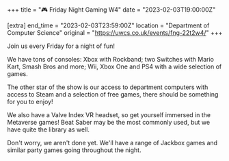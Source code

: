 +++
title = "🎮 Friday Night Gaming W4"
date = "2023-02-03T19:00:00Z"

[extra]
end_time = "2023-02-03T23:59:00Z"
location = "Department of Computer Science"
original = "https://uwcs.co.uk/events/fng-22t2w4/"
+++

Join us every Friday for a night of fun!

We have tons of consoles: Xbox with Rockband; two Switches with Mario Kart, Smash Bros and more; Wii, Xbox One and PS4 with a wide selection of games.

The other star of the show is our access to department computers with access to Steam and a selection of free games, there should be something for you to enjoy!

We also have a Valve Index VR headset, so get yourself immersed in the Metaverse games! Beat Saber may be the most commonly used, but we have quite the library as well.

Don't worry, we aren't done yet. We'll have a range of Jackbox games and similar party games going throughout the night.
